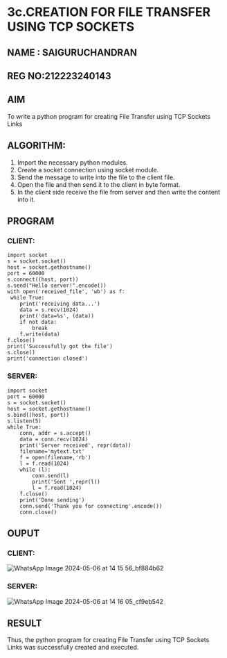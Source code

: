 # 3c.CREATION FOR FILE TRANSFER USING TCP SOCKETS
## NAME : SAIGURUCHANDRAN
## REG NO:212223240143
## AIM
To write a python program for creating File Transfer using TCP Sockets Links
## ALGORITHM:
1. Import the necessary python modules.
2. Create a socket connection using socket module.
3. Send the message to write into the file to the client file.
4. Open the file and then send it to the client in byte format.
5. In the client side receive the file from server and then write the content into it.
## PROGRAM
### CLIENT:
```
import socket
s = socket.socket()
host = socket.gethostname()
port = 60000
s.connect((host, port))
s.send("Hello server!".encode())
with open('received_file', 'wb') as f:
 while True:
    print('receiving data...')
    data = s.recv(1024)
    print('data=%s', (data))
    if not data:
        break
    f.write(data)
f.close()
print('Successfully got the file')
s.close()
print('connection closed')
```
### SERVER:
```
import socket 
port = 60000 
s = socket.socket() 
host = socket.gethostname() 
s.bind((host, port)) 
s.listen(5) 
while True:
    conn, addr = s.accept() 
    data = conn.recv(1024)
    print('Server received', repr(data))
    filename='mytext.txt'
    f = open(filename,'rb')
    l = f.read(1024)
    while (l):
        conn.send(l)
        print('Sent ',repr(l))
        l = f.read(1024)
    f.close()
    print('Done sending')
    conn.send('Thank you for connecting'.encode())
    conn.close()
```
## OUPUT
### CLIENT:
![WhatsApp Image 2024-05-06 at 14 15 56_bf884b62](https://github.com/Saiguruchandran/3c.FILE_TRANSFER_USING_TCP_SOCKETS/assets/144870946/26e5bbf5-37f3-4e8a-84f9-d3fc38c9fdae)

### SERVER:
![WhatsApp Image 2024-05-06 at 14 16 05_cf9eb542](https://github.com/Saiguruchandran/3c.FILE_TRANSFER_USING_TCP_SOCKETS/assets/144870946/d1d1f978-83a5-404a-a1ae-0735e14cf9d1)

## RESULT
Thus, the python program for creating File Transfer using TCP Sockets Links was 
successfully created and executed.
